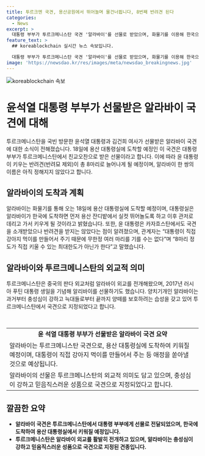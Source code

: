 ```yaml
---
title: 투르크멘 국견, 용산공원에서 뛰어놀며 물건너뜁니다, 8번째 반려견 된다
categories:
  - News
excerpt: >
  대통령 부부가 투르크메니스탄 국견 '알라바이'를 선물로 받았으며, 화물기를 이용해 한국으로 올 예정이다. 이로써 대통령의 반려견은 8마리로 늘어나게 되었으며, 알라바이는 용산 대통령실에서 쾌적한 환경에서 키워질 예정이다. 투르크메니스탄은 알라바이를 외교 수단으로 사용하는데, 대통령은 관저에서 직접 강아지를 돌볼 정도로 반려견을 무한정 기를 수 없다고 밝혔다.
feature_text: >
  ## koreablockchain 실시간 뉴스 속보입니다.

  대통령 부부가 투르크메니스탄 국견 '알라바이'를 선물로 받았으며, 화물기를 이용해 한국으로 올 예정이다. 이로써 대통령의 반려견은 8마리로 늘어나게 되었으며, 알라바이는 용산 대통령실에서 쾌적한 환경에서 키워질 예정이다. 투르크메니스탄은 알라바이를 외교 수단으로 사용하는데, 대통령은 관저에서 직접 강아지를 돌볼 정도로 반려견을 무한정 기를 수 없다고 밝혔다.
image: 'https://newsdao.kr/res/images/meta/newsdao_breakingnews.jpg'
---
```


<p><img src="https://newsdao.kr/res/images/meta/newsdao_breakingnews.jpg" alt="koreablockchain 속보" /></p>

<h1 data-ke-size="size28">윤석열 대통령 부부가 선물받은 알라바이 국견에 대해</h1>

<p data-ke-size="size16">투르크메니스탄을 국빈 방문한 윤석열 대통령과 김건희 여사가 선물받은 알라바이 국견에 대한 소식이 전해졌습니다. 18일에 용산 대통령실에 도착할 예정인 이 국견은 대통령 부부가 투르크메니스탄에서 친교오찬으로 받은 선물이라고 합니다. 이에 따라 윤 대통령이 키우는 반려견(반려묘 제외)이 총 8마리로 늘어나게 될 예정이며, 알라바이 한 쌍의 이름은 아직 정해지지 않았다고 합니다.</p>

<h2 data-ke-size="size26">알라바이의 도착과 계획</h2>

<p data-ke-size="size16">알라바이는 화물기를 통해 오는 18일에 용산 대통령실에 도착할 예정이며, 대통령실은 알라바이가 한국에 도착하면 먼저 용산 잔디밭에서 실컷 뛰어놀도록 하고 이후 관저로 데리고 가서 키우게 될 것이라고 밝혔습니다. 또한, 윤 대통령은 카자흐스탄에서도 국견을 소개받았으나 반려견을 받지는 않았다는 점이 알려졌으며, 관계자는 “대통령이 직접 강아지 먹이를 만들어서 주기 때문에 무한정 여러 마리를 기를 수는 없다”며 “8마리 정도가 직접 키울 수 있는 최대한도가 아닌가 한다”고 말했습니다.</p>

<h2 data-ke-size="size26">알라바이와 투르크메니스탄의 외교적 의미</h2>

<p data-ke-size="size16">투르크메니스탄은 중국의 판다 외교처럼 알라바이 외교를 전개해왔으며, 2017년 러시아 푸틴 대통령 생일을 기념해 알리바이를 선물하기도 했습니다. 양치기개인 알라바이는 과거부터 충성심이 강하고 늑대들로부터 끝까지 양떼를 보호하려는 습성을 갖고 있어 투르크메니스탄에서 국견으로 지정되었다고 합니다.</p>

<p data-ke-size="size16">&nbsp;</p>

<table>
<tbody>
<tr>
<td style="text-align: center; height: 17px;"><b>윤 석열 대통령 부부가 선물받은 알라바이 국견 요약</b></td>
</tr>
<tr>
<td>알라바이는 투르크메니스탄 국견으로, 용산 대통령실에 도착하여 키워질 예정이며, 대통령이 직접 강아지 먹이를 만들어서 주는 등 애정을 쏟아낼 것으로 예상됩니다.</td>
</tr>
<tr>
<td>알라바이의 선물은 투르크메니스탄의 외교적 의미도 담고 있으며, 충성심이 강하고 믿음직스러운 성품으로 국견으로 지정되었다고 합니다.</td>
</tr>
</tbody>
</table>

<h2 data-ke-size="size26">깔끔한 요약</h2>

<ul>
<li><b>알라바이 국견은 투르크메니스탄에서 대통령 부부에게 선물로 전달되었으며, 한국에 도착하여 용산 대통령실에서 키워질 예정입니다.</b></li>
<li><b>투르크메니스탄은 알라바이 외교를 활발히 전개하고 있으며, 알라바이는 충성심이 강하고 믿음직스러운 성품으로 국견으로 지정된 견종입니다.</b></li>
</ul>

<p data-ke-size="size16">&nbsp;</p>

